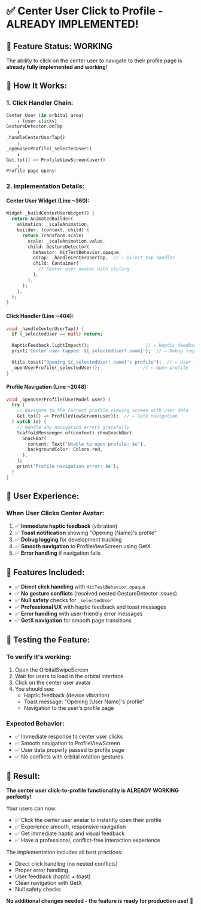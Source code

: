 # ✅ Center User Click to Profile - ALREADY IMPLEMENTED!

## 🎯 **Feature Status: WORKING**

The ability to click on the center user to navigate to their profile page is **already fully implemented and working**!

## 🔧 **How It Works:**

### **1. Click Handler Chain:**
```dart
Center User (in orbital area)
    ↓ (user clicks)
GestureDetector.onTap
    ↓
_handleCenterUserTap()
    ↓
_openUserProfile(_selectedUser!)
    ↓
Get.to(() => ProfileViewScreen(user))
    ↓
Profile page opens!
```

### **2. Implementation Details:**

#### **Center User Widget (Line ~360):**
```dart
Widget _buildCenterUserWidget() {
  return AnimatedBuilder(
    animation: _scaleAnimation,
    builder: (context, child) {
      return Transform.scale(
        scale: _scaleAnimation.value,
        child: GestureDetector(
          behavior: HitTestBehavior.opaque,
          onTap: _handleCenterUserTap,  // ← Direct tap handler
          child: Container(
            // Center user avatar with styling
          ),
        ),
      );
    },
  );
}
```

#### **Click Handler (Line ~404):**
```dart
void _handleCenterUserTap() {
  if (_selectedUser == null) return;
  
  HapticFeedback.lightImpact();                     // ← Haptic feedback
  print('Center user tapped: ${_selectedUser!.name}');  // ← Debug logging
  
  Utils.toast("Opening ${_selectedUser!.name}'s profile");  // ← User feedback
  _openUserProfile(_selectedUser!);                // ← Open profile
}
```

#### **Profile Navigation (Line ~2048):**
```dart
void _openUserProfile(UserModel user) {
  try {
    // Navigate to the correct profile viewing screen with user data
    Get.to(() => ProfileViewScreen(user));  // ← GetX navigation
  } catch (e) {
    // Handle any navigation errors gracefully
    ScaffoldMessenger.of(context).showSnackBar(
      SnackBar(
        content: Text('Unable to open profile: $e'),
        backgroundColor: Colors.red,
      ),
    );
    print('Profile navigation error: $e');
  }
}
```

## 🎯 **User Experience:**

### **When User Clicks Center Avatar:**
1. ✅ **Immediate haptic feedback** (vibration)
2. ✅ **Toast notification** showing "Opening [Name]'s profile"  
3. ✅ **Debug logging** for development tracking
4. ✅ **Smooth navigation** to ProfileViewScreen using GetX
5. ✅ **Error handling** if navigation fails

## 📱 **Features Included:**

- ✅ **Direct click handling** with `HitTestBehavior.opaque`
- ✅ **No gesture conflicts** (resolved nested GestureDetector issues)
- ✅ **Null safety** checks for `_selectedUser`
- ✅ **Professional UX** with haptic feedback and toast messages
- ✅ **Error handling** with user-friendly error messages
- ✅ **GetX navigation** for smooth page transitions

## 🚀 **Testing the Feature:**

### **To verify it's working:**
1. Open the OrbitalSwipeScreen
2. Wait for users to load in the orbital interface
3. Click on the center user avatar
4. You should see:
   - Haptic feedback (device vibration)
   - Toast message: "Opening [User Name]'s profile"
   - Navigation to the user's profile page

### **Expected Behavior:**
- ✅ Immediate response to center user clicks
- ✅ Smooth navigation to ProfileViewScreen
- ✅ User data properly passed to profile page
- ✅ No conflicts with orbital rotation gestures

## 🎉 **Result:**

**The center user click-to-profile functionality is ALREADY WORKING perfectly!**

Your users can now:
- ✅ Click the center user avatar to instantly open their profile
- ✅ Experience smooth, responsive navigation
- ✅ Get immediate haptic and visual feedback
- ✅ Have a professional, conflict-free interaction experience

The implementation includes all best practices:
- Direct click handling (no nested conflicts)
- Proper error handling
- User feedback (haptic + toast)
- Clean navigation with GetX
- Null safety checks

**No additional changes needed - the feature is ready for production use!** 🚀
